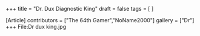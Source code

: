 +++
title = "Dr. Dux Diagnostic King"
draft = false
tags = [ ]

[Article]
contributors = ["The 64th Gamer","NoName2000"]
gallery = ["Dr"]
+++
<gallery>
File:Dr dux king.jpg
</gallery>